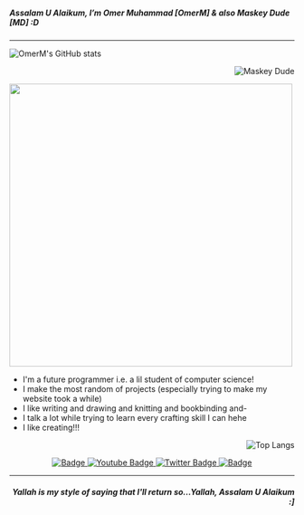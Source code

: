 <h5 align="left">Assalam U Alaikum, I’m Omer Muhammad [OmerM] & also Maskey Dude [MD] :D</h5>
<hr>

<div align="left">
  
![OmerM's GitHub stats](https://github-readme-stats.vercel.app/api?username=MaskeyDude&show_icons=false&theme=tokyonight)
    
</div>
  
  <p align="right"> <img align="center" src="https://github-readme-streak-stats.herokuapp.com/?user=MaskeyDude&theme=tokyonight" alt="Maskey Dude" /> </p> 
  
<div align="left">
  
  <img src="https://media.giphy.com/media/ZCSZp478OpzSMpAAFc/giphy.gif" width="500"/>

- I'm a future programmer i.e. a lil student of computer science!
- I make the most random of projects (especially trying to make my website took a while)
- I like writing and drawing and knitting and bookbinding and-
- I talk a lot while trying to learn every crafting skill I can hehe
- I like creating!!!
  
</div>

<div align="right">
  
  ![Top Langs](https://github-readme-stats.vercel.app/api/top-langs/?username=MaskeyDude&layout=compact&theme=tokyonight)
  
</div>


<div align="center">
<a href="https://www.omerm.42web.io/index.html" target="_blank">
<img src="https://img.shields.io/badge/OmerM-darkblue?logo=web&logoColor=white" alt=" Badge"/>
</a>
<a href="https://www.youtube.com/channel/UCojHdIfvB5lIHrYD577E_5g/featured" target="_blank">
<img src="https://img.shields.io/badge/Maskey%20Dude-black?logo=youtube&logoColor=white" alt="Youtube Badge"/>
</a>
<a href="https://twitter.com/maskeydude" target="_blank">
<img src="https://img.shields.io/badge/MaskeyDude-black?logo=X&logoColor=white" alt="Twitter Badge"/>
</a>
<a href="https://www.instagram.com/maskey_dude/" target="_blank">
<img src="https://img.shields.io/badge/maskey__dude-black?logo=instagram&logoColor=white" alt=" Badge"/>
</a>
</div>

<hr>
<h5 align="right">Yallah is my style of saying that I'll return so...Yallah, Assalam U Alaikum :]</h5>
